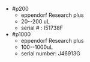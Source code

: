 - #p200
	- eppendorf Research plus
	- 20--200 uL
	- serial # : I51738F
- #p1000
	- eppendorf Research plus
	- 100--1000uL
	- serial number: J46913G